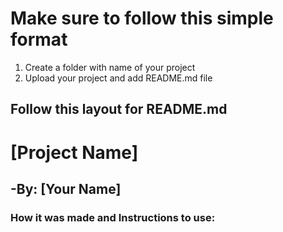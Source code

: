 # Make sure to follow this simple format

1. Create a folder with name of your project
2. Upload your project and add README.md file

## Follow this layout for README.md

# [Project Name]
## -By: [Your Name]

### How it was made and Instructions to use:


